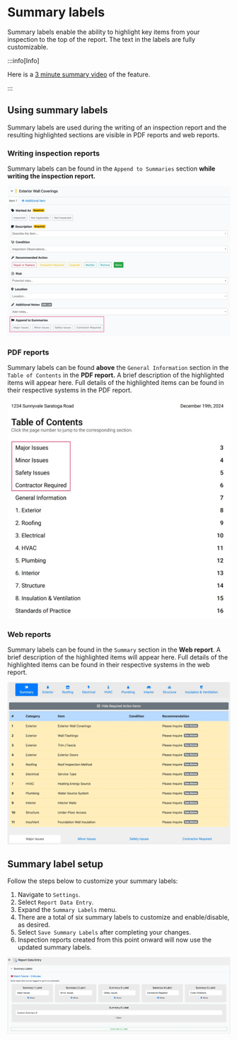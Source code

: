 # Summary labels

Summary labels enable the ability to highlight key items from your inspection to the top of the report. The text in the labels are fully customizable.

:::info[Info]

Here is a [3 minute summary video](https://www.youtube.com/watch?v=ME4ztzQzRps) of the feature.

:::

## Using summary labels

Summary labels are used during the writing of an inspection report and the resulting highlighted sections are visible in PDF reports and web reports.

### Writing inspection reports

Summary labels can be found in the `Append to Summaries` section **while writing the inspection report.**

![summary-labels-1.webp](./img/summary-labels-1.webp)

### PDF reports

Summary labels can be found **above** the `General Information` section in the `Table of Contents` in the **PDF report.** A brief description of the highlighted items will appear here. Full details of the highlighted items can be found in their respective systems in the PDF report.

![summary-labels-2.webp](./img/summary-labels-2.webp)

### Web reports

Summary labels can be found in the `Summary` section in the **Web report**. A brief description of the highlighted items will appear here. Full details of the highlighted items can be found in their respective systems in the web report.

![summary-labels-3.webp](./img/summary-labels-3.webp)

## Summary label setup

Follow the steps below to customize your summary labels:

1. Navigate to `Settings`.
2. Select `Report Data Entry`.
3. Expand the `Summary Labels` menu.
4. There are a total of six summary labels to customize and enable/disable, as desired.
5. Select `Save Summary Labels` after completing your changes.
6. Inspection reports created from this point onward will now use the updated summary labels.

![summary-labels-4.webp](./img/summary-labels-4.webp)
